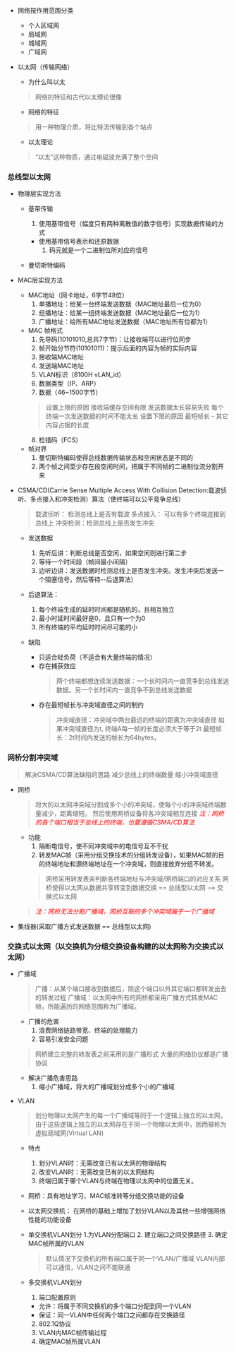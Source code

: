 - 网络按作用范围分类
  - 个人区域网
  - 局域网  
  - 城域网
  - 广域网


- 以太网（传输网络）
  - 为什么叫以太
  > 网络的特征和古代以太理论很像
  - 网络的特征
  > 用一种物理介质，将比特流传输到各个站点
  - 以太理论
  > “以太”这种物质，通过电磁波充满了整个空间


### 总线型以太网
- 物理层实现方法
  - 基带传输
    1. 使用基带信号（幅度只有两种离散值的数字信号）实现数据传输的方式
    - 使用基带信号表示和还原数据
      1. 码元就是一个二进制位所对应的信号

  - 曼切斯特编码

- MAC层实现方法
  - MAC地址（网卡地址，6字节48位）
    1. 单播地址：给某一台终端发送数据（MAC地址最后一位为0）
    2. 组播地址：给某一组终端发送数据（MAC地址最后一位为1）
    3. 广播地址：给所有MAC地址发送数据（MAC地址所有位都为1）
  - MAC 帧格式
    1. 先导码(10101010,总共7字节)：让接收端可以进行位同步
    2. 帧开始分节符(10101011)：提示后面的内容为帧的实际内容
    3. 接收端MAC地址
    4. 发送端MAC地址
    5. VLAN标识（8100H vLAN_id）
    6. 数据类型（IP、ARP）
    7. 数据（46~1500字节）
    > 设置上限的原因
    > 接收端缓存空间有限
    > 发送数据太长容易失败
    > 每个终端一次发送数据的时间不能太长
    > 设置下限的原因
    > 最短帧长 - 其它内容占据的长度
    8. 检错码（FCS）
  - 帧对界
    1. 曼切斯特编码使得总线数据传输状态和空闲状态是不同的
    2. 两个帧之间至少存在段空闲时间，把属于不同帧的二进制位流分割开来

- CSMA/CD(Carrie Sense Multiple Access With Collision Detection:载波侦听、多点接入和冲突检测）算法（使终端可以公平竞争总线）
  > 载波侦听： 检测总线上是否有载波
  > 多点接入： 可以有多个终端连接到总线上
  > 冲突检测：检测总线上是否发生冲突
  - 发送数据
    1. 先听后讲：判断总线是否空闲，如果空闲则进行第二步
    2. 等待一个时间段（帧间最小间隔）
    3. 边听边讲：发送数据时检测总线上是否发生冲突。发生冲突后发送一个阻塞信号，然后等待--后退算法）
  - 后退算法：
    1. 每个终端生成的延时时间都是随机的，且相互独立
    2. 最小时延时间最好是0，且只有一个为0
    3. 所有终端的平均延时时间尽可能的小

  - 缺陷
    - 只适合轻负荷（不适合有大量终端的情况）
    - 存在捕获效应
      > 两个终端都想连续发送数据：一个长时间内一直竞争到总线发送数据。另一个长时间内一直竞争不到总线发送数据
    - 存在最短帧长与冲突域直径之间的制约
      >冲突域直径：冲突域中两台最远的终端的距离为冲突域直径
      >如果冲突域直径为t, 终端A每一帧的长度必须大于等于2t
      > 最短帧长：2t时间内发送的帧长为64bytes，

### 网桥分割冲突域
>解决CSMA/CD算法缺陷的思路
> 减少总线上的终端数量
> 缩小冲突域直径

- 网桥
  >将大的以太网冲突域分割成多个小的冲突域，使每个小的冲突域终端数量减少，距离缩短。
  >然后使用网桥设备将各冲突域相互连接
  > *<font color=red>注：网桥的各个端口相当于总线上的终端，也要遵循CSMA/CD算法</font>*
  - 功能
    1. 隔断电信号，使不同冲突域中的电信号互不干扰
    2. 转发MAC帧（采用分组交换技术的分组转发设备），如果MAC帧的目的终端地址和源终端地址在一个冲突域，则直接放弃分组不转发。
    >网桥采用转发表来判断各终端地址与冲突域/网桥端口的对应关系
    >网桥使得以太网从数据共享转变到数据交换 == 总线型以太网 --> 交换式以太网
  >*<font color=red>注：网桥无法分割广播域，网桥互联的多个冲突域属于一个广播域</font>*

- 集线器(采取广播方式发送数据 == 总线型以太网)


### 交换式以太网（以交换机为分组交换设备构建的以太网称为交换式以太网）

- 广播域
  >广播：从某个端口接收到数据后，除这个端口以外其它端口都转发出去的转发过程
  >广播域：以太网中所有的网桥都采用广播方式转发MAC帧，所能遍历的网络范围称为广播域。
  - 广播的危害
    1. 浪费网络链路带宽、终端的处理能力
    2. 容易引发安全问题
  > 网桥建立完整的转发表之前采用的是广播形式
  > 大量的网络协议都是广播协议

  - 解决广播危害思路
    1. 缩小广播域，将大的广播域划分成多个小的广播域

- VLAN
  >划分物理以太网产生的每一个广播域等同于一个逻辑上独立的以太网，由于这些逻辑上独立的以太网存在于同一个物理以太网中，因而被称为虚拟局域网(Virtual LAN)
  - 特点
    1. 划分VLAN时：无需改变已有以太网的物理结构
    2. 改变VLAN时：无需改变已有的以太网结构
    3. 终端归属于哪个VLAN与终端在物理以太网中的位置无关。

  - 网桥：具有地址学习、MAC帧准转等分组交换功能的设备
  - 以太网交换机： 在网桥的基础上增加了划分VLAN以及其他一些增强网络性能的功能设备

  - 单交换机VLAN划分
    1.为VLAN分配端口
    2. 建立端口之间交换路径
    3. 确定MAC帧所属的VLAN
    >默认情况下交换机的所有端口属于同一个VLAN/广播域
    >VLAN内部可以通信，VLAN之间不能联通

  - 多交换机VLAN划分
    1. 端口配置原则
      - 允许：将属于不同交换机的多个端口分配到同一个VLAN
      - 保证：同一VLAN中任何两个端口之间都存在交换路径
    2. 802.1Q协议
    3. VLAN内MAC帧传输过程
    4. 确定MAC帧所属VLAN